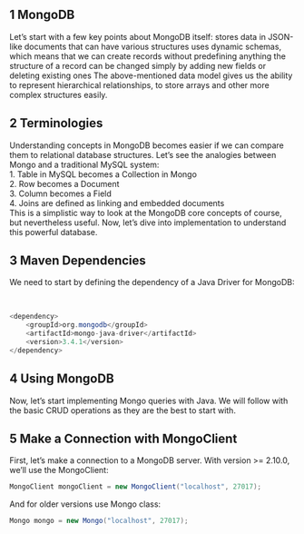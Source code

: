 

## 1 MongoDB <br>
<p>Let’s start with a few key points about MongoDB itself:
stores data in JSON-like documents that can have various structures
uses dynamic schemas, which means that we can create records without predefining anything
the structure of a record can be changed simply by adding new fields or deleting existing ones
The above-mentioned data model gives us the ability to represent hierarchical relationships, to store arrays and other more complex structures easily.
</p>


## 2 Terminologies<br>
<p>Understanding concepts in MongoDB becomes easier if we can compare them to relational database structures.
Let’s see the analogies between Mongo and a traditional MySQL system:<br>
 1. Table in MySQL becomes a Collection in Mongo<br>
 2. Row becomes a Document<br>
 3. Column becomes a Field<br>
 4. Joins are defined as linking and embedded documents<br>
This is a simplistic way to look at the MongoDB core concepts of course, but nevertheless useful.
Now, let’s dive into implementation to understand this powerful database.
<p>
 
## 3 Maven Dependencies<br>
<p> We need to start by defining the dependency of a Java Driver for MongoDB:</p><br>

```java
<dependency>
    <groupId>org.mongodb</groupId>
    <artifactId>mongo-java-driver</artifactId>
    <version>3.4.1</version>
</dependency>
```

## 4 Using MongoDB<br>
<p>Now, let’s start implementing Mongo queries with Java. We will follow with the basic CRUD operations as they are the best to start with.</p>

## 5 Make a Connection with MongoClient<br>
<p>First, let’s make a connection to a MongoDB server. With version >= 2.10.0, we’ll use the MongoClient:</p>

```java
MongoClient mongoClient = new MongoClient("localhost", 27017);
```
<p>And for older versions use Mongo class:</p>

```java
Mongo mongo = new Mongo("localhost", 27017);
```
